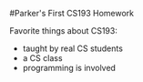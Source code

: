 #Parker's First CS193 Homework

Favorite things about CS193:
- taught by real CS students
- a CS class
- programming is involved





